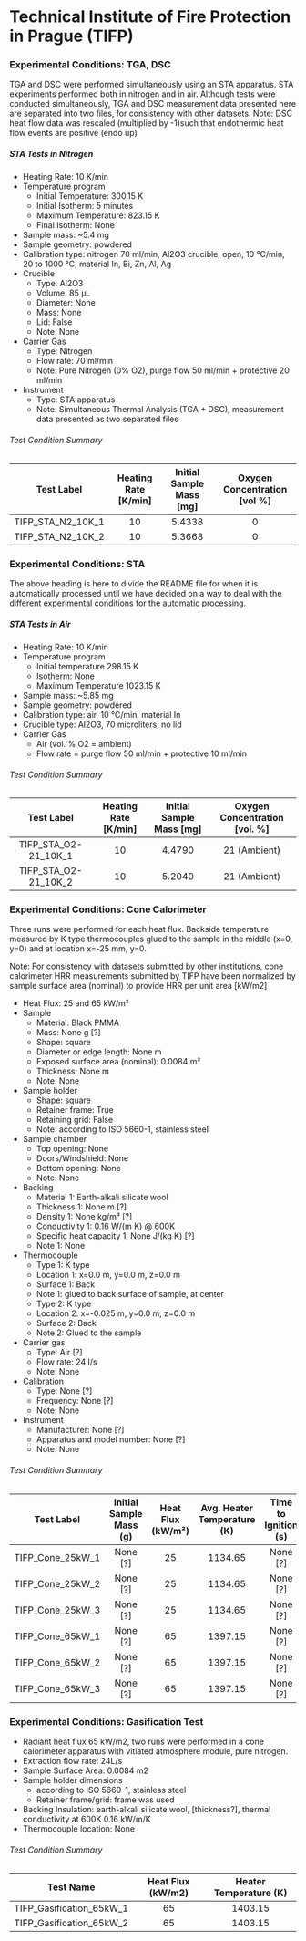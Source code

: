 # Technical Institute of Fire Protection in Prague (TIFP)

### Experimental Conditions: TGA, DSC
TGA and DSC were performed simultaneously using an STA apparatus.
STA experiments performed both in nitrogen and in air. Although tests were conducted simultaneously, TGA and DSC measurement data presented here are separated into two files, for consistency with other datasets.
Note: DSC heat flow data was rescaled (multiplied by -1)such that endothermic heat flow events are positive (endo up)

##### STA Tests in Nitrogen
* Heating Rate: 10 K/min
* Temperature program
  - Initial Temperature: 300.15 K
  - Initial Isotherm: 5 minutes
  - Maximum Temperature: 823.15 K
  - Final Isotherm: None
* Sample mass: ~5.4 mg
* Sample geometry: powdered
* Calibration type: nitrogen 70 ml/min, Al2O3 crucible, open, 10 °C/min, 20 to 1000 °C, material In, Bi, Zn, Al, Ag
* Crucible
  - Type: Al2O3
  - Volume: 85 µL
  - Diameter: None
  - Mass: None
  - Lid: False
  - Note: None
* Carrier Gas
  - Type: Nitrogen
  - Flow rate: 70 ml/min
  - Note: Pure Nitrogen (0% O2), purge flow 50 ml/min + protective 20 ml/min
* Instrument
  - Type: STA apparatus
  - Note: Simultaneous Thermal Analysis (TGA + DSC), measurement data presented as two separated files

###### Test Condition Summary

| Test Label | Heating Rate [K/min] | Initial Sample Mass [mg] | Oxygen Concentration [vol %] |
|:----------:|:--------------------:|:------------------------:|:------------------------------:|
| TIFP\_STA\_N2\_10K\_1 | 10 | 5.4338| 0 |  
| TIFP\_STA\_N2\_10K\_2 | 10 | 5.3668| 0 |  

### Experimental Conditions: STA
The above heading is here to divide the README file for when it is automatically processed until we have decided on a way to deal with the different experimental conditions for the automatic processing.

##### STA Tests in Air
* Heating Rate: 10 K/min
* Temperature program
  - Initial temperature 298.15 K
  - Isotherm: None
  - Maximum Temperature 1023.15 K
* Sample mass: ~5.85 mg
* Sample geometry: powdered
* Calibration type: air,  10 °C/min, material In
* Crucible type: Al2O3, 70 microliters, no lid
* Carrier Gas
  - Air (vol. % O2 = ambient)
  - Flow rate = purge flow 50 ml/min + protective 10 ml/min

###### Test Condition Summary

| Test Label | Heating Rate [K/min] | Initial Sample Mass [mg] | Oxygen Concentration [vol. %] |
|:----------:|:--------------------:|:------------------------:|:------------------------------:|
| TIFP\_STA\_O2-21\_10K\_1 | 10 | 4.4790 | 21 (Ambient) |  
| TIFP\_STA\_O2-21\_10K\_2 | 10 | 5.2040 | 21 (Ambient) |  



### Experimental Conditions: Cone Calorimeter
Three runs were performed for each heat flux. Backside temperature measured by K type thermocouples glued to the sample in the middle (x=0, y=0) and at location x=-25 mm, y=0.

Note: For consistency with datasets submitted by other institutions, cone calorimeter HRR measurements submitted by TIFP have been normalized by sample surface area (nominal) to provide HRR per unit area [kW/m2]


* Heat Flux: 25 and 65 kW/m²
* Sample
  - Material: Black PMMA
  - Mass: None g [?]
  - Shape: square
  - Diameter or edge length: None m
  - Exposed surface area (nominal): 0.0084 m²
  - Thickness: None m
  - Note: None
* Sample holder
  - Shape: square
  - Retainer frame: True
  - Retaining grid: False
  - Note: according to ISO 5660-1, stainless steel
* Sample chamber
  - Top opening: None
  - Doors/Windshield: None
  - Bottom opening: None
  - Note: None
* Backing
  - Material 1: Earth-alkali silicate wool
  - Thickness 1: None m [?]
  - Density 1: None kg/m³ [?]
  - Conductivity 1: 0.16 W/(m K) @ 600K
  - Specific heat capacity 1: None J/(kg K) [?]
  - Note 1: None
* Thermocouple
  - Type 1: K type
  - Location 1: x=0.0 m, y=0.0 m, z=0.0 m
  - Surface 1: Back
  - Note 1: glued to back surface of sample, at center
  - Type 2: K type
  - Location 2: x=-0.025 m, y=0.0 m, z=0.0 m
  - Surface 2: Back
  - Note 2: Glued to the sample
* Carrier gas
  - Type: Air [?]
  - Flow rate: 24 l/s
  - Note: None
* Calibration
  - Type: None [?]
  - Frequency: None [?]
  - Note: None
* Instrument
  - Manufacturer: None [?]
  - Apparatus and model number: None [?]
  - Note: None

###### Test Condition Summary

| Test Label | Initial Sample Mass (g) | Heat Flux (kW/m²) | Avg. Heater Temperature (K) | Time to Ignition (s) |
|:------:|:------:|:------:|:------:|:------:|
| TIFP_Cone_25kW_1 | None [?] | 25 | 1134.65 | None [?] |
| TIFP_Cone_25kW_2 | None [?] | 25 | 1134.65 | None [?] |
| TIFP_Cone_25kW_3 | None [?] | 25 | 1134.65 | None [?] |
| TIFP_Cone_65kW_1 | None [?] | 65 | 1397.15 | None [?] |
| TIFP_Cone_65kW_2 | None [?] | 65 | 1397.15 | None [?] |
| TIFP_Cone_65kW_3 | None [?] | 65 | 1397.15 | None [?] |



### Experimental Conditions: Gasification Test

* Radiant heat flux 65 kW/m2, two runs were performed in a cone calorimeter apparatus with vitiated atmosphere module, pure nitrogen.
* Extraction flow rate: 24L/s
* Sample Surface Area: 0.0084 m2
* Sample holder dimensions
  - according to ISO 5660-1, stainless steel
  - Retainer frame/grid: frame was used
* Backing Insulation: earth-alkali silicate wool, [thickness?], thermal conductivity at 600K 0.16 kW/m/K
* Thermocouple location: None

###### Test Condition Summary

| Test Name | Heat Flux (kW/m2) | Heater Temperature (K) |
|:----------:|:------:|:---:|
| TIFP_Gasification_65kW_1 | 65 | 1403.15 |
| TIFP_Gasification_65kW_2 | 65 | 1403.15 |
